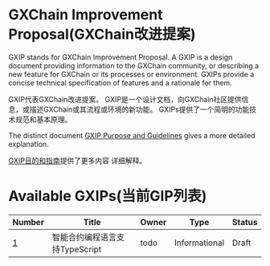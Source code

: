 # GXChain Improvement Proposal(GXChain改进提案)

GXIP stands for GXChain Improvement Proposal. A GXIP is a design document
providing information to the GXChain community, or describing a new feature for
GXChain or its processes or environment. GXIPs provide a concise
technical specification of features and a rationale for them.

GXIP代表GXChain改进提案。 GXIP是一个设计文档，向GXChain社区提供信息，或描述GXChain或其流程或环境的新功能。 GXIPs提供了一个简明的功能技术规范和基本原理。

The distinct document [GXIP Purpose and Guidelines](gxip-001/README.md) gives a more
detailed explanation.

[GXIP目的和指南](gxip-001/README.md)提供了更多内容
详细解释。

# Available GXIPs(当前GIP列表)

Number             | Title                                                    | Owner             | Type           | Status
-------------------|----------------------------------------------------------|-------------------|----------------|--------
[1](gxip-0001.md)  | 智能合约编程语言支持TypeScript                          | todo      | Informational  | Draft
